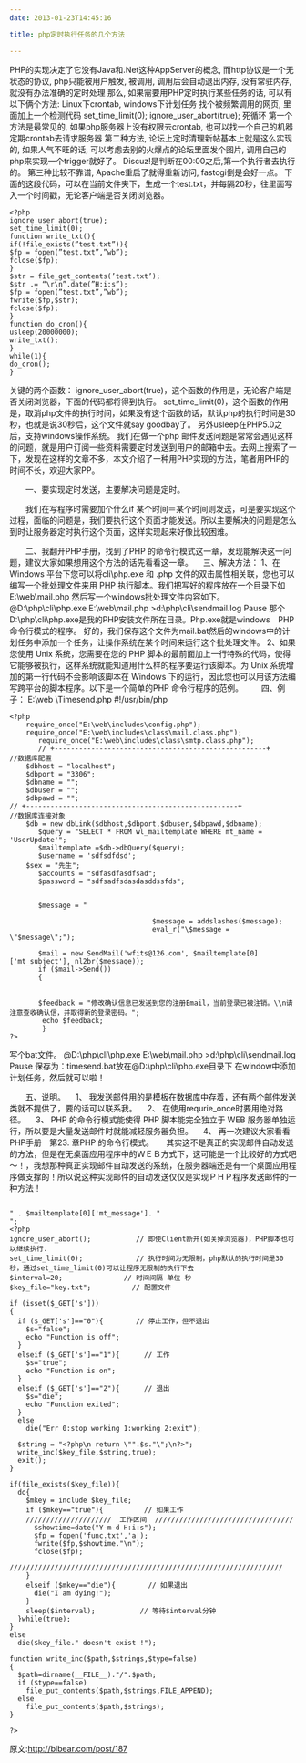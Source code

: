```yaml
---
date: 2013-01-23T14:45:16

title: php定时执行任务的几个方法

---
```


PHP的实现决定了它没有Java和.Net这种AppServer的概念, 而http协议是一个无状态的协议, php只能被用户触发, 被调用, 调用后会自动退出内存, 没有常驻内存, 就没有办法准确的定时处理
那么, 如果需要用PHP定时执行某些任务的话, 可以有以下俩个方法:
Linux下crontab, windows下计划任务
找个被频繁调用的网页, 里面加上一个检测代码
set_time_limit(0);
ignore_user_abort(true);
死循环 第一个方法是最常见的, 如果php服务器上没有权限去crontab, 也可以找一个自己的机器定期crontab去请求服务器
第二种方法, 论坛上定时清理新帖基本上就是这么实现的, 如果人气不旺的话, 可以考虑去别的火爆点的论坛里面发个图片, 调用自己的php来实现一个trigger就好了。 Discuz!是判断在00:00之后,第一个执行者去执行的。
第三种比较不靠谱, Apache重启了就得重新访问,  fastcgi倒是会好一点。
下面的这段代码，可以在当前文件夹下，生成一个test.txt，并每隔20秒，往里面写入一个时间戳，无论客户端是否关闭浏览器。
```
<?php
ignore_user_abort(true);
set_time_limit(0);
function write_txt(){
if(!file_exists(”test.txt”)){
$fp = fopen(”test.txt”,”wb”);
fclose($fp);
}
$str = file_get_contents(’test.txt’);
$str .= “\r\n”.date(”H:i:s”);
$fp = fopen(”test.txt”,”wb”);
fwrite($fp,$str);
fclose($fp);
}
function do_cron(){
usleep(20000000);
write_txt();
}
while(1){
do_cron();
}
```

关键的两个函数：
ignore_user_abort(true)，这个函数的作用是，无论客户端是否关闭浏览器，下面的代码都将得到执行。
set_time_limit(0)，这个函数的作用是，取消php文件的执行时间，如果没有这个函数的话，默认php的执行时间是30秒，也就是说30秒后，这个文件就say goodbay了。
另外usleep在PHP5.0之后，支持windows操作系统。
我们在做一个php 邮件发送问题是常常会遇见这样的问题，就是用户订阅一些资料需要定时发送到用户的邮箱中去。去网上搜索了一下，发现在这样的文章不多，本文介绍了一种用PHP实现的方法，笔者用PHP的时间不长，欢迎大家PP。

　　一、要实现定时发送，主要解决问题是定时。

　　我们在写程序时需要加个什么if 某个时间＝某个时间则发送，可是要实现这个过程，面临的问题是，我们要执行这个页面才能发送。所以主要解决的问题是怎么到时让服务器定时执行这个页面，这样实现起来好像比较困难。

　　二、我翻开PHP手册，找到了PHP 的命令行模式这一章，发现能解决这一问题，建议大家如果想用这个方法的话先看看这一章。
　三、解决方法：
1、在 Windows 平台下您可以将cli\php.exe 和 .php 文件的双击属性相关联，您也可以编写一个批处理文件来用 PHP 执行脚本。我们把写好的程序放在一个目录下如　E:\web\mail.php
然后写一个windows批处理文件内容如下。
@D:\php\cli\php.exe E:\web\mail.php >d:\php\cli\sendmail.log
Pause
那个D:\php\cli\php.exe是我的PHP安装文件所在目录。Php.exe就是windows　PHP命令行模式的程序。
好的，我们保存这个文件为mail.bat然后的windows中的计划任务中添加一个任务，让操作系统在某个时间来运行这个批处理文件。
2、如果您使用 Unix 系统，您需要在您的 PHP 脚本的最前面加上一行特殊的代码，使得它能够被执行，这样系统就能知道用什么样的程序要运行该脚本。为 Unix 系统增加的第一行代码不会影响该脚本在 Windows 下的运行，因此您也可以用该方法编　　　写跨平台的脚本程序。以下是一个简单的PHP 命令行程序的范例。
　　四、例子：
E:\web \Timesend.php
#!/usr/bin/php
```
<?php
    require_once("E:\web\includes\config.php");            
    require_once("E:\web\includes\class\mail.class.php");
       require_once("E:\web\includes\class\smtp.class.php");
       // +----------------------------------------------------+
//数据库配置
    $dbhost = "localhost";
    $dbport = "3306";
    $dbname = "";
    $dbuser = "";
    $dbpawd = "";
// +----------------------------------------------------+
//数据库连接对象
    $db = new dbLink($dbhost,$dbport,$dbuser,$dbpawd,$dbname);
       $query = "SELECT * FROM wl_mailtemplate WHERE mt_name = 'UserUpdate'";
       $mailtemplate =$db->dbQuery($query);
       $username = 'sdfsdfdsd';
    $sex = "先生";
       $accounts = "sdfasdfasdfsad";
       $password = "sdfsadfsdasdasddssfds";
 
 
       $message = "
 
                                   $message = addslashes($message);
                                   eval_r("\$message = \"$message\";");
                                   
       $mail = new SendMail('wfits@126.com', $mailtemplate[0]['mt_subject'], nl2br($message));
       if ($mail->Send())
       {
 
 
       $feedback = "修改确认信息已发送到您的注册Email，当前登录已被注销。\\n请注意查收确认信，并取得新的登录密码。";
        echo $feedback;
        }
?>
```

写个bat文件。
@D:\php\cli\php.exe E:\web\mail.php >d:\php\cli\sendmail.log
Pause
保存为：timesend.bat放在@D:\php\cli\php.exe目录下
在window中添加计划任务，然后就可以啦！

　　五、说明。
　1、  我发送邮件用的是模板在数据库中存着，还有两个邮件发送类就不提供了，要的话可以联系我。
　2、  在使用requrie_once时要用绝对路径。
　3、  PHP 的命令行模式能使得 PHP 脚本能完全独立于 WEB 服务器单独运行，所以要是大量发送邮件时就能减轻服务器负担。
　4、  再一次建议大家看看PHP手册　第23. 章PHP 的命令行模式。
　
     其实这不是真正的实现邮件自动发送的方法，但是在无桌面应用程序中的ＷＥＢ方式下，这可能是一个比较好的方式吧～！，我想那种真正实现邮件自动发送的系统，在服务器端还是有一个桌面应用程序做支撑的！所以说这种实现邮件的自动发送仅仅是实现ＰＨＰ程序发送邮件的一种方法！
 
 
```
 
" . $mailtemplate[0]['mt_message']. "
";
<?php
ignore_user_abort();           // 即使Client断开(如关掉浏览器)，PHP脚本也可以继续执行.
set_time_limit(0);             // 执行时间为无限制，php默认的执行时间是30秒，通过set_time_limit(0)可以让程序无限制的执行下去
$interval=20;               // 时间间隔 单位 秒
$key_file="key.txt";          // 配置文件

if (isset($_GET['s']))
{
  if ($_GET['s']=="0"){        // 停止工作，但不退出
    $s="false";
    echo "Function is off";
  }
  elseif ($_GET['s']=="1"){      // 工作
    $s="true";
    echo "Function is on";
  }
  elseif ($_GET['s']=="2"){      // 退出
    $s="die";
    echo "Function exited";
  }
  else
    die("Err 0:stop working 1:working 2:exit");
  
  $string = "<?php\n return \"".$s."\";\n?>";
  write_inc($key_file,$string,true);
  exit();
}

if(file_exists($key_file)){
  do{
    $mkey = include $key_file;
    if ($mkey=="true"){          // 如果工作
    /////////////////////  工作区间  //////////////////////////////////
      $showtime=date("Y-m-d H:i:s");
      $fp = fopen('func.txt','a');
      fwrite($fp,$showtime."\n");
      fclose($fp);
    ///////////////////////////////////////////////////////////////////
    }
    elseif ($mkey=="die"){        // 如果退出
      die("I am dying!");
    }
    sleep($interval);           // 等待$interval分钟
  }while(true);
}
else
  die($key_file." doesn't exist !");

function write_inc($path,$strings,$type=false)
{  
  $path=dirname(__FILE__)."/".$path;
  if ($type==false)
    file_put_contents($path,$strings,FILE_APPEND);
  else
    file_put_contents($path,$strings);
}

?>
```



原文:http://blbear.com/post/187

